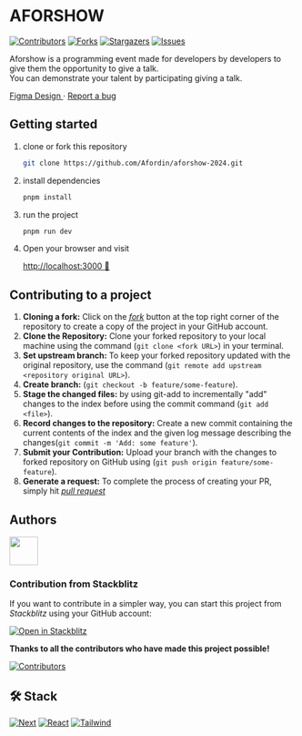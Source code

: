 # AFORSHOW

[![Contributors][contributors-shield]][contributors-url]
[![Forks][forks-shield]][forks-url]
[![Stargazers][stars-shield]][stars-url]
[![Issues][issues-shield]][issues-url]

Aforshow is a programming event made for developers by developers to give them the opportunity to give a talk.
<br />
You can demonstrate your talent by participating giving a talk.

[Figma Design
](https://www.figma.com/design/AbwPBnjj7gh4SPmDVrPktQ/Comuafor-1?node-id=0-1&t=35wTzz3bkeE9Fsyv-1) · [Report a bug](https://github.com/Afordin/aforshow-2024/issues)

</div>

<!-- ## Screenshots -->

<!-- ![image](https://github.com/jarrisondev/hackafor-2/assets/62910118/46a63f8c-4b59-453b-a2fd-d3f12f854673)

![image](https://github.com/jarrisondev/hackafor-2/assets/62910118/19e32117-2118-4a26-908e-469e3a478755) -->

## Getting started

1. clone or fork this repository

   ```sh
   git clone https://github.com/Afordin/aforshow-2024.git
   ```

2. install dependencies

   ```bash
   pnpm install
   ```

3. run the project
   ```bash
   pnpm run dev
   ```
4. Open your browser and visit

   [http://localhost:3000 🌺](http://localhost:3000)

## Contributing to a project

1. **Cloning a fork:**
   Click on the [_fork_](https://github.com/Afordin/aforshow-2024/fork) button at the top right corner of the repository to create a copy of the project in your GitHub account.
2. **Clone the Repository:** Clone your forked repository to your local machine using the command (`git clone <fork URL>`) in your terminal.
3. **Set upstream branch:** To keep your forked repository updated with the original repository, use the command (`git remote add upstream <repository original URL>`).
4. **Create branch:** (`git checkout -b feature/some-feature`).
5. **Stage the changed files:** by using git-add to incrementally "add" changes to the index before using the commit command (`git add <file>`).
6. **Record changes to the repository:** Create a new commit containing the current contents of the index and the given log message describing the changes(`git commit -m 'Add: some feature'`).
7. **Submit your Contribution:** Upload your branch with the changes to forked repository on GitHub using (`git push origin feature/some-feature`).
8. **Generate a request:** To complete the process of creating your PR, simply hit [_pull request_](https://github.com/Afordin/aforshow-2024/pulls)

## Authors

<a href="https://github.com/afordigital">
   <img width="50px" src="https://avatars.githubusercontent.com/u/43246362?v=4" />
</a>

### Contribution from Stackblitz

If you want to contribute in a simpler way, you can start this project from _Stackblitz_ using your GitHub account:

[![Open in Stackblitz](https://developer.stackblitz.com/img/open_in_stackblitz.svg)](https://stackblitz.com/github/Afordin/aforshow-2024)

**Thanks to all the contributors who have made this project possible!**

[![Contributors](https://contrib.rocks/image?repo=Afordin/aforshow-2024)](https://github.com/Afordin/aforshow-2024/graphs/contributors)

## 🛠️ Stack

[![Next][next-badge]][next-url]
[![React][react-badge]][react-url]
[![Tailwind][tailwind-badge]][tailwind-url]

[contributors-shield]: https://img.shields.io/github/contributors/Afordin/aforshow-2024.svg?style=for-the-badge
[contributors-url]: https://github.com/Afordin/aforshow-2024/graphs/contributors
[forks-shield]: https://img.shields.io/github/forks/Afordin/aforshow-2024.svg?style=for-the-badge
[forks-url]: https://github.com/Afordin/aforshow-2024/network/members
[stars-shield]: https://img.shields.io/github/stars/Afordin/aforshow-2024.svg?style=for-the-badge
[stars-url]: https://github.com/Afordin/aforshow-2024/stargazers
[issues-shield]: https://img.shields.io/github/issues/Afordin/aforshow-2024.svg?style=for-the-badge
[issues-url]: https://github.com/Afordin/aforshow-2024/issues
[next-url]: https://nextjs.org/
[react-url]: https://reactjs.org/
[tailwind-url]: https://tailwindcss.com/
[next-badge]: https://img.shields.io/badge/next.js-000000?style=for-the-badge&logo=nextdotjs&logoColor=333
[react-badge]: https://img.shields.io/badge/React-61DAFB?style=for-the-badge&logo=react&logoColor=333
[tailwind-badge]: https://img.shields.io/badge/-Tailwind%20CSS-%231a202c?style=for-the-badge&logo=tailwind-css
